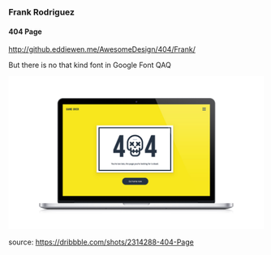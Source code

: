 ### Frank Rodriguez
#### 404 Page

<http://github.eddiewen.me/AwesomeDesign/404/Frank/>

But there is no that kind font in Google Font QAQ

![404](images/Desktop.jpg)

source: <https://dribbble.com/shots/2314288-404-Page>